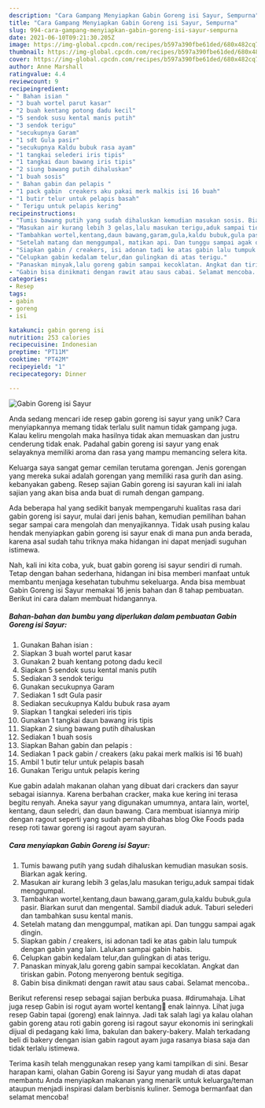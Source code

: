 ```yaml
---
description: "Cara Gampang Menyiapkan Gabin Goreng isi Sayur, Sempurna"
title: "Cara Gampang Menyiapkan Gabin Goreng isi Sayur, Sempurna"
slug: 994-cara-gampang-menyiapkan-gabin-goreng-isi-sayur-sempurna
date: 2021-06-10T09:21:30.205Z
image: https://img-global.cpcdn.com/recipes/b597a390fbe61ded/680x482cq70/gabin-goreng-isi-sayur-foto-resep-utama.jpg
thumbnail: https://img-global.cpcdn.com/recipes/b597a390fbe61ded/680x482cq70/gabin-goreng-isi-sayur-foto-resep-utama.jpg
cover: https://img-global.cpcdn.com/recipes/b597a390fbe61ded/680x482cq70/gabin-goreng-isi-sayur-foto-resep-utama.jpg
author: Anne Marshall
ratingvalue: 4.4
reviewcount: 9
recipeingredient:
- " Bahan isian "
- "3 buah wortel parut kasar"
- "2 buah kentang potong dadu kecil"
- "5 sendok susu kental manis putih"
- "3 sendok terigu"
- "secukupnya Garam"
- "1 sdt Gula pasir"
- "secukupnya Kaldu bubuk rasa ayam"
- "1 tangkai selederi iris tipis"
- "1 tangkai daun bawang iris tipis"
- "2 siung bawang putih dihaluskan"
- "1 buah sosis"
- " Bahan gabin dan pelapis "
- "1 pack gabin  creakers aku pakai merk malkis isi 16 buah"
- "1 butir telur untuk pelapis basah"
- " Terigu untuk pelapis kering"
recipeinstructions:
- "Tumis bawang putih yang sudah dihaluskan kemudian masukan sosis. Biarkan agak kering."
- "Masukan air kurang lebih 3 gelas,lalu masukan terigu,aduk sampai tidak menggumpal."
- "Tambahkan wortel,kentang,daun bawang,garam,gula,kaldu bubuk,gula pasir. Biarkan surut dan mengental. Sambil diaduk aduk. Taburi selederi dan tambahkan susu kental manis."
- "Setelah matang dan menggumpal, matikan api. Dan tunggu sampai agak dingin."
- "Siapkan gabin / creakers, isi adonan tadi ke atas gabin lalu tumpuk dengan gabin yang lain. Lalukan sampai gabin habis."
- "Celupkan gabin kedalam telur,dan gulingkan di atas terigu."
- "Panaskan minyak,lalu goreng gabin sampai kecoklatan. Angkat dan tiriskan gabin. Potong menyerong bentuk segitiga."
- "Gabin bisa dinikmati dengan rawit atau saus cabai. Selamat mencoba.."
categories:
- Resep
tags:
- gabin
- goreng
- isi

katakunci: gabin goreng isi 
nutrition: 253 calories
recipecuisine: Indonesian
preptime: "PT11M"
cooktime: "PT42M"
recipeyield: "1"
recipecategory: Dinner

---
```



![Gabin Goreng isi Sayur](https://img-global.cpcdn.com/recipes/b597a390fbe61ded/680x482cq70/gabin-goreng-isi-sayur-foto-resep-utama.jpg)

Anda sedang mencari ide resep gabin goreng isi sayur yang unik? Cara menyiapkannya memang tidak terlalu sulit namun tidak gampang juga. Kalau keliru mengolah maka hasilnya tidak akan memuaskan dan justru cenderung tidak enak. Padahal gabin goreng isi sayur yang enak selayaknya memiliki aroma dan rasa yang mampu memancing selera kita.

Keluarga saya sangat gemar cemilan terutama gorengan. Jenis gorengan yang mereka sukai adalah gorengan yang memiliki rasa gurih dan asing. kebanyakan gabeng. Resep sajian Gabin goreng isi sayuran kali ini ialah sajian yang akan bisa anda buat di rumah dengan gampang.

Ada beberapa hal yang sedikit banyak mempengaruhi kualitas rasa dari gabin goreng isi sayur, mulai dari jenis bahan, kemudian pemilihan bahan segar sampai cara mengolah dan menyajikannya. Tidak usah pusing kalau hendak menyiapkan gabin goreng isi sayur enak di mana pun anda berada, karena asal sudah tahu triknya maka hidangan ini dapat menjadi suguhan istimewa.


Nah, kali ini kita coba, yuk, buat gabin goreng isi sayur sendiri di rumah. Tetap dengan bahan sederhana, hidangan ini bisa memberi manfaat untuk membantu menjaga kesehatan tubuhmu sekeluarga. Anda bisa membuat Gabin Goreng isi Sayur memakai 16 jenis bahan dan 8 tahap pembuatan. Berikut ini cara dalam membuat hidangannya.

<!--inarticleads1-->

##### Bahan-bahan dan bumbu yang diperlukan dalam pembuatan Gabin Goreng isi Sayur:

1. Gunakan  Bahan isian :
1. Siapkan 3 buah wortel parut kasar
1. Gunakan 2 buah kentang potong dadu kecil
1. Siapkan 5 sendok susu kental manis putih
1. Sediakan 3 sendok terigu
1. Gunakan secukupnya Garam
1. Sediakan 1 sdt Gula pasir
1. Sediakan secukupnya Kaldu bubuk rasa ayam
1. Siapkan 1 tangkai selederi iris tipis
1. Gunakan 1 tangkai daun bawang iris tipis
1. Siapkan 2 siung bawang putih dihaluskan
1. Sediakan 1 buah sosis
1. Siapkan  Bahan gabin dan pelapis :
1. Sediakan 1 pack gabin / creakers (aku pakai merk malkis isi 16 buah)
1. Ambil 1 butir telur untuk pelapis basah
1. Gunakan  Terigu untuk pelapis kering


Kue gabin adalah makanan olahan yang dibuat dari crackers dan sayur sebagai isiannya. Karena berbahan cracker, maka kue kering ini terasa begitu renyah. Aneka sayur yang digunakan umumnya, antara lain, wortel, kentang, daun seledri, dan daun bawang. Cara membuat isiannya mirip dengan ragout seperti yang sudah pernah dibahas blog Oke Foods pada resep roti tawar goreng isi ragout ayam sayuran. 

<!--inarticleads2-->

##### Cara menyiapkan Gabin Goreng isi Sayur:

1. Tumis bawang putih yang sudah dihaluskan kemudian masukan sosis. Biarkan agak kering.
1. Masukan air kurang lebih 3 gelas,lalu masukan terigu,aduk sampai tidak menggumpal.
1. Tambahkan wortel,kentang,daun bawang,garam,gula,kaldu bubuk,gula pasir. Biarkan surut dan mengental. Sambil diaduk aduk. Taburi selederi dan tambahkan susu kental manis.
1. Setelah matang dan menggumpal, matikan api. Dan tunggu sampai agak dingin.
1. Siapkan gabin / creakers, isi adonan tadi ke atas gabin lalu tumpuk dengan gabin yang lain. Lalukan sampai gabin habis.
1. Celupkan gabin kedalam telur,dan gulingkan di atas terigu.
1. Panaskan minyak,lalu goreng gabin sampai kecoklatan. Angkat dan tiriskan gabin. Potong menyerong bentuk segitiga.
1. Gabin bisa dinikmati dengan rawit atau saus cabai. Selamat mencoba..


Berikut referensi resep sebagai sajian berbuka puasa. #dirumahaja. Lihat juga resep Gabin isi rogut ayam wortel kentang🥪 enak lainnya. Lihat juga resep Gabin tapai (goreng) enak lainnya. Jadi tak salah lagi ya kalau olahan gabin goreng atau roti gabin goreng isi ragout sayur ekonomis ini seringkali dijual di pedagang kaki lima, bakulan dan bakery-bakery. Malah terkadang beli di bakery dengan isian gabin ragout ayam juga rasanya biasa saja dan tidak terlalu istimewa. 

Terima kasih telah menggunakan resep yang kami tampilkan di sini. Besar harapan kami, olahan Gabin Goreng isi Sayur yang mudah di atas dapat membantu Anda menyiapkan makanan yang menarik untuk keluarga/teman ataupun menjadi inspirasi dalam berbisnis kuliner. Semoga bermanfaat dan selamat mencoba!
